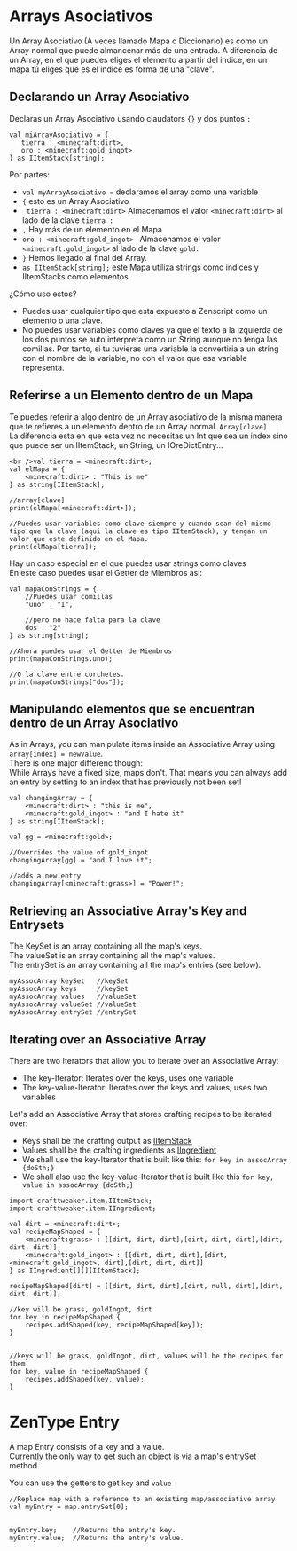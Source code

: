 # Arrays Asociativos

Un Array Asociativo (A veces llamado Mapa o Diccionario) es como un Array normal que puede almancenar más de una entrada. A diferencia de un Array, en el que puedes eliges el elemento a partir del indice, en un mapa tú eliges que es el indice es forma de una "clave".

## Declarando un Array Asociativo

Declaras un Array Asociativo usando claudators `{}` y dos puntos `:`

```zenscript
val miArrayAsociativo = {
   tierra : <minecraft:dirt>,
   oro : <minecraft:gold_ingot>
} as IItemStack[string];
```

Por partes:

- `val myArrayAsociativo =` declaramos el array como una variable
- `{` esto es un Array Asociativo 
- ` tierra : <minecraft:dirt>` Almacenamos el valor `<minecraft:dirt>` al lado de la clave ` tierra : `
- `,` Hay más de un elemento en el Mapa
- `oro : <minecraft:gold_ingot> ` Almacenamos el valor `<minecraft:gold_ingot>` al lado de la clave ` gold: `
- ` } ` Hemos llegado al final del Array.
- `as IItemStack[string];` este Mapa utiliza strings como indices y IItemStacks como elementos

¿Cómo uso estos?

- Puedes usar cualquier tipo que esta expuesto a Zenscript como un elemento o una clave.
- No puedes usar variables como claves ya que el texto a la izquierda de los dos puntos se auto interpreta como un String aunque no tenga las comillas. Por tanto, si tu tuvieras una variable la convertiria a un string con el nombre de la variable, no con el valor que esa variable representa.

## Referirse a un Elemento dentro de un Mapa

Te puedes referir a algo dentro de un Array asociativo de la misma manera que te refieres a un elemento dentro de un Array normal. `Array[clave]`  
La diferencia esta en que esta vez no necesitas un Int que sea un index sino que puede ser un IItemStack, un String, un IOreDictEntry...

```zenscript
<br />val tierra = <minecraft:dirt>;
val elMapa = {
    <minecraft:dirt> : "This is me"
} as string[IItemStack];

//array[clave]
print(elMapa[<minecraft:dirt>]);

//Puedes usar variables como clave siempre y cuando sean del mismo tipo que la clave (aqui la clave es tipo IItemStack), y tengan un valor que este definido en el Mapa.
print(elMapa[tierra]);
```

Hay un caso especial en el que puedes usar strings como claves   
En este caso puedes usar el Getter de Miembros asi:

```zenscript
val mapaConStrings = {
    //Puedes usar comillas 
    "uno" : "1",

    //pero no hace falta para la clave
    dos : "2"
} as string[string];

//Ahora puedes usar el Getter de Miembros
print(mapaConStrings.uno);

//O la clave entre corchetes.
print(mapaConStrings["dos"]);
```

## Manipulando elementos que se encuentran dentro de un Array Asociativo

As in Arrays, you can manipulate items inside an Associative Array using `array[index] = newValue`.  
There is one major differenc though:  
While Arrays have a fixed size, maps don't. That means you can always add an entry by setting to an index that has previously not been set!

```zenscript
val changingArray = {
    <minecraft:dirt> : "this is me",
    <minecraft:gold_ingot> : "and I hate it"
} as string[IItemStack];

val gg = <minecraft:gold>;

//Overrides the value of gold_ingot
changingArray[gg] = "and I love it";

//adds a new entry
changingArray[<minecraft:grass>] = "Power!";
```

## Retrieving an Associative Array's Key and Entrysets

The KeySet is an array containing all the map's keys.  
The valueSet is an array containing all the map's values.  
The entrySet is an array containing all the map's entries (see below).

```zenscript
myAssocArray.keySet   //keySet
myAssocArray.keys     //keySet
myAssocArray.values   //valueSet
myAssocArray.valueSet //valueSet
myAssocArray.entrySet //entrySet
```

## Iterating over an Associative Array

There are two Iterators that allow you to iterate over an Associative Array:

- The key-Iterator: Iterates over the keys, uses one variable
- The key-value-Iterator: Iterates over the keys and values, uses two variables

Let's add an Associative Array that stores crafting recipes to be iterated over:

- Keys shall be the crafting output as [IItemStack](/Vanilla/Items/IItemStack/)
- Values shall be the crafting ingredients as [IIngredient](/Vanilla/Variable_Types/IIngredient/)
- We shall use the key-Iterator that is built like this: `for key in assocArray {doSth;}`
- We shall also use the key-value-Iterator that is built like this `for key, value in assocArray {doSth;}`

```zenscript
import crafttweaker.item.IItemStack;
import crafttweaker.item.IIngredient;

val dirt = <minecraft:dirt>;
val recipeMapShaped = {
    <minecraft:grass> : [[dirt, dirt, dirt],[dirt, dirt, dirt],[dirt, dirt, dirt]],
    <minecraft:gold_ingot> : [[dirt, dirt, dirt],[dirt, <minecraft:gold_ingot>, dirt],[dirt, dirt, dirt]]
} as IIngredient[][][IItemStack];

recipeMapShaped[dirt] = [[dirt, dirt, dirt],[dirt, null, dirt],[dirt, dirt, dirt]];

//key will be grass, goldIngot, dirt
for key in recipeMapShaped {
    recipes.addShaped(key, recipeMapShaped[key]);
}


//keys will be grass, goldIngot, dirt, values will be the recipes for them
for key, value in recipeMapShaped {
    recipes.addShaped(key, value);
}
```

# ZenType Entry

A map Entry consists of a key and a value.  
Currently the only way to get such an object is via a map's entrySet method.

You can use the getters to get `key` and `value`

```zenscript
//Replace map with a reference to an existing map/associative array
val myEntry = map.entrySet[0];


myEntry.key;    //Returns the entry's key.
myEntry.value;  //Returns the entry's value.
```